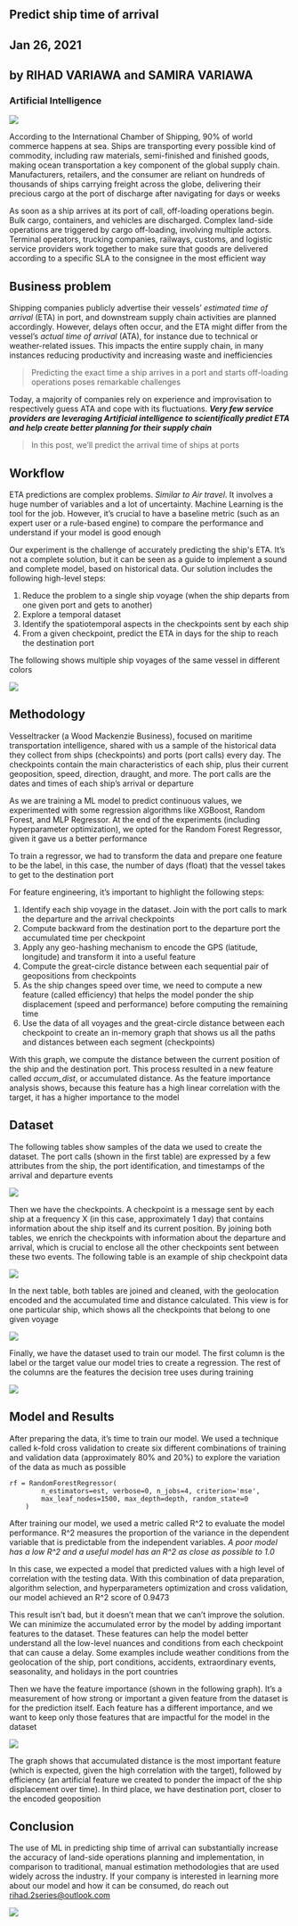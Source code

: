 ## Predict ship time of arrival
## Jan 26, 2021
## by RIHAD VARIAWA and SAMIRA VARIAWA
### Artificial Intelligence

![](https://media.giphy.com/media/w9amp8sgYTydCEC3AM/giphy.gif)

According to the International Chamber of Shipping, 90% of world commerce happens at sea. Ships are transporting every possible kind of commodity, including raw materials, semi-finished and finished goods, making ocean transportation a key component of the global supply chain. Manufacturers, retailers, and the consumer are reliant on hundreds of thousands of ships carrying freight across the globe, delivering their precious cargo at the port of discharge after navigating for days or weeks

As soon as a ship arrives at its port of call, off-loading operations begin. Bulk cargo, containers, and vehicles are discharged. Complex land-side operations are triggered by cargo off-loading, involving multiple actors. Terminal operators, trucking companies, railways, customs, and logistic service providers work together to make sure that goods are delivered according to a specific SLA to the consignee in the most efficient way

## Business problem

Shipping companies publicly advertise their vessels’ *estimated time of arrival* (ETA) in port, and downstream supply chain activities are planned accordingly. However, delays often occur, and the ETA might differ from the vessel’s *actual time of arrival* (ATA), for instance due to technical or weather-related issues. This impacts the entire supply chain, in many instances reducing productivity and increasing waste and inefficiencies

>Predicting the exact time a ship arrives in a port and starts off-loading operations poses remarkable challenges

Today, a majority of companies rely on experience and improvisation to respectively guess ATA and cope with its fluctuations. ***Very few service providers are leveraging Artificial intelligence to scientifically predict ETA and help create better planning for their supply chain***

>In this post, we’ll predict the arrival time of ships at ports

## Workflow

ETA predictions are complex problems. *Similar to Air travel*. It involves a huge number of variables and a lot of uncertainty. Machine Learning is the tool for the job. However, it’s crucial to have a baseline metric (such as an expert user or a rule-based engine) to compare the performance and understand if your model is good enough

Our experiment is the challenge of accurately predicting the ship's ETA. It’s not a complete solution, but it can be seen as a guide to implement a sound and complete model, based on historical data. Our solution includes the following high-level steps:

1. Reduce the problem to a single ship voyage (when the ship departs from one given port and gets to another)
2. Explore a temporal dataset
3. Identify the spatiotemporal aspects in the checkpoints sent by each ship
4. From a given checkpoint, predict the ETA in days for the ship to reach the destination port

The following shows multiple ship voyages of the same vessel in different colors

<img src="./src/p1/t1.png"/>

## Methodology

Vesseltracker (a Wood Mackenzie Business), focused on maritime transportation intelligence, shared with us a sample of the historical data they collect from ships (checkpoints) and ports (port calls) every day. The checkpoints contain the main characteristics of each ship, plus their current geoposition, speed, direction, draught, and more. The port calls are the dates and times of each ship’s arrival or departure

As we are training a ML model to predict continuous values, we experimented with some regression algorithms like XGBoost, Random Forest, and MLP Regressor. At the end of the experiments (including hyperparameter optimization), we opted for the Random Forest Regressor, given it gave us a better performance

To train a regressor, we had to transform the data and prepare one feature to be the label, in this case, the number of days (float) that the vessel takes to get to the destination port

For feature engineering, it’s important to highlight the following steps:

1. Identify each ship voyage in the dataset. Join with the port calls to mark the departure and the arrival checkpoints
2. Compute backward from the destination port to the departure port the accumulated time per checkpoint
3. Apply any geo-hashing mechanism to encode the GPS (latitude, longitude) and transform it into a useful feature
4. Compute the great-circle distance between each sequential pair of geopositions from checkpoints
5. As the ship changes speed over time, we need to compute a new feature (called efficiency) that helps the model ponder the ship displacement (speed and performance) before computing the remaining time
6. Use the data of all voyages and the great-circle distance between each checkpoint to create an in-memory graph that shows us all the paths and distances between each segment (checkpoints)

With this graph, we compute the distance between the current position of the ship and the destination port. This process resulted in a new feature called *accum_dist*, or accumulated distance. As the feature importance analysis shows, because this feature has a high linear correlation with the target, it has a higher importance to the model

## Dataset

The following tables show samples of the data we used to create the dataset. The port calls (shown in the first table) are expressed by a few attributes from the ship, the port identification, and timestamps of the arrival and departure events

<img src="./src/p1/t2.png"/>

Then we have the checkpoints. A checkpoint is a message sent by each ship at a frequency X (in this case, approximately 1 day) that contains information about the ship itself and its current position. By joining both tables, we enrich the checkpoints with information about the departure and arrival, which is crucial to enclose all the other checkpoints sent between these two events. The following table is an example of ship checkpoint data

<img src="./src/p1/t3.png"/>

In the next table, both tables are joined and cleaned, with the geolocation encoded and the accumulated time and distance calculated. This view is for one particular ship, which shows all the checkpoints that belong to one given voyage

<img src="./src/p1/t4.png"/>

Finally, we have the dataset used to train our model. The first column is the label or the target value our model tries to create a regression. The rest of the columns are the features the decision tree uses during training

<img src="./src/p1/t5.png"/>

## Model and Results

After preparing the data, it’s time to train our model. We used a technique called k-fold cross validation to create six different combinations of training and validation data (approximately 80% and 20%) to explore the variation of the data as much as possible

```
rf = RandomForestRegressor(
        n_estimators=est, verbose=0, n_jobs=4, criterion='mse',
        max_leaf_nodes=1500, max_depth=depth, random_state=0
    )
```

After training our model, we used a metric called R^2 to evaluate the model performance. R^2 measures the proportion of the variance in the dependent variable that is predictable from the independent variables. *A poor model has a low R^2 and a useful model has an R^2 as close as possible to 1.0*

In this case, we expected a model that predicted values with a high level of correlation with the testing data. With this combination of data preparation, algorithm selection, and hyperparameters optimization and cross validation, our model achieved an R^2 score of 0.9473

This result isn’t bad, but it doesn’t mean that we can’t improve the solution. We can minimize the accumulated error by the model by adding important features to the dataset. These features can help the model better understand all the low-level nuances and conditions from each checkpoint that can cause a delay. Some examples include weather conditions from the geolocation of the ship, port conditions, accidents, extraordinary events, seasonality, and holidays in the port countries

Then we have the feature importance (shown in the following graph). It’s a measurement of how strong or important a given feature from the dataset is for the prediction itself. Each feature has a different importance, and we want to keep only those features that are impactful for the model in the dataset

<img src="./src/p1/t6.png"/>

The graph shows that accumulated distance is the most important feature (which is expected, given the high correlation with the target), followed by efficiency (an artificial feature we created to ponder the impact of the ship displacement over time). In third place, we have destination port, closer to the encoded geoposition

## Conclusion

The use of ML in predicting ship time of arrival can substantially increase the accuracy of land-side operations planning and implementation, in comparison to traditional, manual estimation methodologies that are used widely across the industry. If your company is interested in learning more about our model and how it can be consumed, do reach out  rihad.2series@outlook.com

<img src="./src/rihad.png"/>
